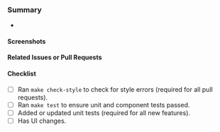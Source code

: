<!--When filling in a section please remove the help text including this text.-->

### Summary
<!--
A brief description of what this pull request does.
-->
- 

#### Screenshots
<!--
If the PR includes UI changes, include screenshots/GIFs.
-->

#### Related Issues or Pull Requests
<!--
Please link the GitHub issue addressed or any related PRs.
-->

#### Checklist
<!--
Place an '[x]' (no spaces) in all applicable fields. Please remove unrelated fields.
-->
- [ ] Ran `make check-style` to check for style errors (required for all pull requests).
- [ ] Ran `make test` to ensure unit and component tests passed.
- [ ] Added or updated unit tests (required for all new features).
- [ ] Has UI changes.
